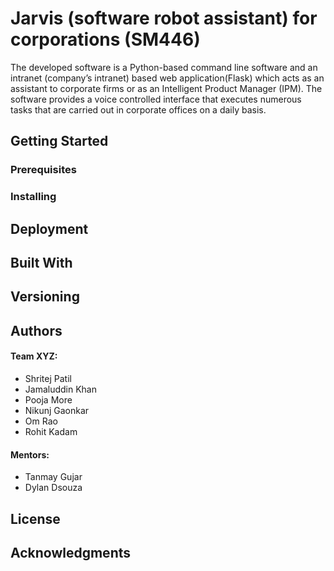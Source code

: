 # Jarvis (software robot assistant) for corporations (SM446)
The developed software is a Python-based command line software and an intranet (company’s intranet) based web application(Flask) which acts as an assistant to corporate firms or as an Intelligent Product Manager (IPM). The software provides a voice controlled interface that executes numerous tasks that are carried out in corporate offices on a daily basis. 

## Getting Started


### Prerequisites


### Installing


## Deployment


## Built With


## Versioning


## Authors
#### Team XYZ:
* Shritej Patil
* Jamaluddin Khan
* Pooja More
* Nikunj Gaonkar
* Om Rao
* Rohit Kadam
#### Mentors:
* Tanmay Gujar
* Dylan Dsouza

## License


## Acknowledgments

